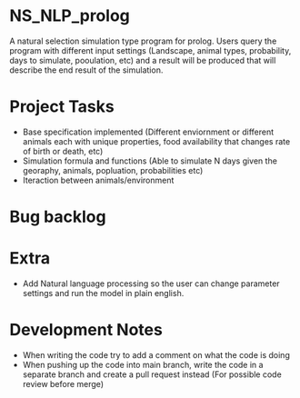 # NS_NLP_prolog

A natural selection simulation type program for prolog. Users query the program with different input settings (Landscape, animal types, probability, days to simulate, pooulation, etc) and a result will be produced that will describe the end result of the simulation.

# Project Tasks
- Base specification implemented (Different enviornment or different animals each with unique properties, food availability that changes rate of birth or death, etc)
- Simulation formula and functions (Able to simulate N days given the georaphy, animals, popluation, probabilities etc)
- Iteraction between animals/environment

# Bug backlog

# Extra
- Add Natural language processing so the user can change parameter settings and run the model in plain english.

# Development Notes
- When writing the code try to add a comment on what the code is doing
- When pushing up the code into main branch, write the code in a separate branch and create a pull request instead (For possible code review before merge)
